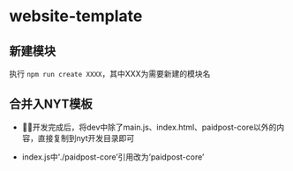# website-template

## 新建模块

执行 `npm run create XXXX`，其中XXX为需要新建的模块名



## 合并入NYT模板

- 开发完成后，将dev中除了main.js、index.html、paidpost-core以外的内容，直接复制到nyt开发目录即可


- index.js中'./paidpost-core’引用改为’paidpost-core’


